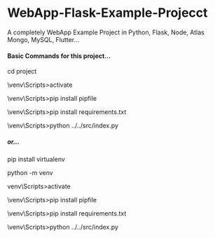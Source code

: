 # WebApp-Flask-Example-Projecct
A completely WebApp Example Project in Python, Flask,  Node, Atlas Mongo, MySQL, Flutter...

#### Basic Commands for this project...

cd project

\venv\Scripts>activate

\venv\Scripts>pip install pipfile

\venv\Scripts>pip install requirements.txt

\venv\Scripts>python ../../src/index.py

##### or...

pip install virtualenv

python -m venv

venv\Scripts>activate

\venv\Scripts>pip install pipfile

\venv\Scripts>pip install requirements.txt

\venv\Scripts>python ../../src/index.py







